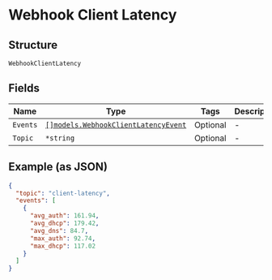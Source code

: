 
# Webhook Client Latency

## Structure

`WebhookClientLatency`

## Fields

| Name | Type | Tags | Description |
|  --- | --- | --- | --- |
| `Events` | [`[]models.WebhookClientLatencyEvent`](../../doc/models/webhook-client-latency-event.md) | Optional | - |
| `Topic` | `*string` | Optional | - |

## Example (as JSON)

```json
{
  "topic": "client-latency",
  "events": [
    {
      "avg_auth": 161.94,
      "avg_dhcp": 179.42,
      "avg_dns": 84.7,
      "max_auth": 92.74,
      "max_dhcp": 117.02
    }
  ]
}
```

